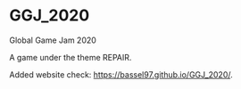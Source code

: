 # GGJ_2020
Global Game Jam 2020

A game under the theme REPAIR.

Added website check: https://bassel97.github.io/GGJ_2020/.